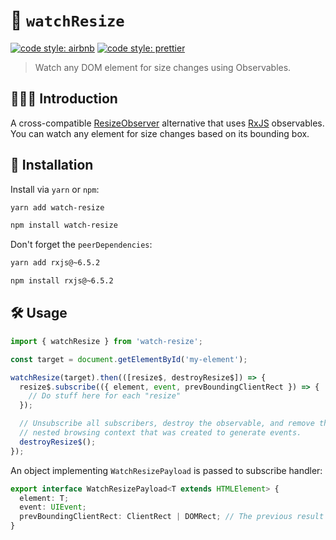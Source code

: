 # 👀 `watchResize`

[![code style: airbnb](https://img.shields.io/badge/code%20style-airbnb-blue.svg?style=flat)](https://github.com/airbnb/javascript)
[![code style: prettier](https://img.shields.io/badge/code_style-prettier-ff69b4.svg?style=flat)](https://github.com/prettier/prettier)

> Watch any DOM element for size changes using Observables.

## 💁🏼‍♂️ Introduction

A cross-compatible [ResizeObserver](https://developer.mozilla.org/en-US/docs/Web/API/ResizeObserver) alternative that uses [RxJS](https://github.com/ReactiveX/rxjs) observables. You can watch any element for size changes based on its bounding box.

## 🔗 Installation

Install via `yarn` or `npm`:

```sh
yarn add watch-resize
```

```sh
npm install watch-resize
```

Don't forget the `peerDependencies`:

```sh
yarn add rxjs@~6.5.2
```

```sh
npm install rxjs@~6.5.2
```


## 🛠️ Usage

```ts
import { watchResize } from 'watch-resize';

const target = document.getElementById('my-element');

watchResize(target).then(([resize$, destroyResize$]) => {
  resize$.subscribe(({ element, event, prevBoundingClientRect }) => {
    // Do stuff here for each "resize"
  });

  // Unsubscribe all subscribers, destroy the observable, and remove the
  // nested browsing context that was created to generate events.
  destroyResize$();
});
```

An object implementing `WatchResizePayload` is passed to subscribe handler:

```ts
export interface WatchResizePayload<T extends HTMLElement> {
  element: T;
  event: UIEvent;
  prevBoundingClientRect: ClientRect | DOMRect; // The previous result of "element.getBoundingClientRect()".
}
```
